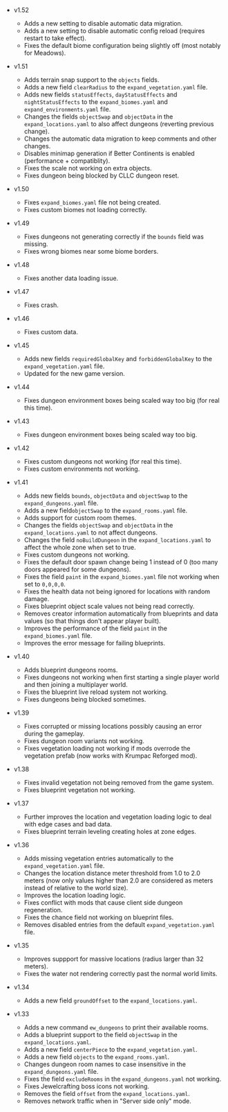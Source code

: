 - v1.52
  - Adds a new setting to disable automatic data migration.
  - Adds a new setting to disable automatic config reload (requires restart to take effect).
  - Fixes the default biome configuration being slightly off (most notably for Meadows).

- v1.51
  - Adds terrain snap support to the `objects` fields.
  - Adds a new field `clearRadius` to the `expand_vegetation.yaml` file.
  - Adds new fields `statusEffects`, `dayStatusEffects` and `nightStatusEffects` to the `expand_biomes.yaml` and `expand_environments.yaml` file.
  - Changes the fields `objectSwap` and `objectData` in the `expand_locations.yaml` to also affect dungeons (reverting previous change).
  - Changes the automatic data migration to keep comments and other changes.
  - Disables minimap generation if Better Continents is enabled (performance + compatiblity).
  - Fixes the scale not working on extra objects.
  - Fixes dungeon being blocked by CLLC dungeon reset.

- v1.50
  - Fixes `expand_biomes.yaml` file not being created.
  - Fixes custom biomes not loading correctly.

- v1.49
  - Fixes dungeons not generating correctly if the `bounds` field was missing.
  - Fixes wrong biomes near some biome borders.

- v1.48
  - Fixes another data loading issue.

- v1.47
  - Fixes crash.

- v1.46
  - Fixes custom data.

- v1.45
  - Adds new fields `requiredGlobalKey` and `forbiddenGlobalKey` to the `expand_vegetation.yaml` file.
  - Updated for the new game version.

- v1.44
  - Fixes dungeon environment boxes being scaled way too big (for real this time).

- v1.43
  - Fixes dungeon environment boxes being scaled way too big.

- v1.42
  - Fixes custom dungeons not working (for real this time).
  - Fixes custom environments not working.

- v1.41
  - Adds new fields `bounds`, `objectData` and `objectSwap` to the `expand_dungeons.yaml` file.
  - Adds a new field`objectSwap` to the `expand_rooms.yaml` file.
  - Adds support for custom room themes.
  - Changes the fields `objectSwap` and `objectData` in the `expand_locations.yaml` to not affect dungeons.
  - Changes the field `noBuildDungeon` in the `expand_locations.yaml` to affect the whole zone when set to true.
  - Fixes custom dungeons not working.
  - Fixes the default door spawn change being 1 instead of 0 (too many doors appeared for some dungeons).
  - Fixes the field `paint` in the `expand_biomes.yaml` file not working when set to `0,0,0,0`.
  - Fixes the health data not being ignored for locations with random damage.
  - Fixes blueprint object scale values not being read correctly.
  - Removes creator information automatically from blueprints and data values (so that things don't appear player built).
  - Improves the performance of the field `paint` in the `expand_biomes.yaml` file.
  - Improves the error message for failing blueprints.
  
- v1.40
  - Adds blueprint dungeons rooms.
  - Fixes dungeons not working when first starting a single player world and then joining a multiplayer world.
  - Fixes the blueprint live reload system not working.
  - Fixes dungeons being blocked sometimes.

- v1.39
  - Fixes corrupted or missing locations possibly causing an error during the gameplay.
  - Fixes dungeon room variants not working.
  - Fixes vegetation loading not working if mods overrode the vegetation prefab (now works with Krumpac Reforged mod).

- v1.38
  - Fixes invalid vegetation not being removed from the game system.
  - Fixes blueprint vegetation not working.

- v1.37
  - Further improves the location and vegetation loading logic to deal with edge cases and bad data.
  - Fixes blueprint terrain leveling creating holes at zone edges.

- v1.36
  - Adds missing vegetation entries automatically to the `expand_vegetation.yaml` file.
  - Changes the location distance meter threshold from 1.0 to 2.0 meters (now only values higher than 2.0 are considered as meters instead of relative to the world size).
  - Improves the location loading logic.
  - Fixes conflict with mods that cause client side dungeon regeneration.
  - Fixes the chance field not working on blueprint files.
  - Removes disabled entries from the default `expand_vegetation.yaml` file.

- v1.35
  - Improves suppport for massive locations (radius larger than 32 meters).
  - Fixes the water not rendering correctly past the normal world limits.

- v1.34
  - Adds a new field `groundOffset` to the `expand_locations.yaml`.

- v1.33
  - Adds a new command `ew_dungeons` to print their available rooms.
  - Adds a blueprint support to the field `objectSwap` in the `expand_locations.yaml`.
  - Adds a new field `centerPiece` to the `expand_vegetation.yaml`.
  - Adds a new field `objects` to the `expand_rooms.yaml`.
  - Changes dungeon room names to case insensitive in the `expand_dungeons.yaml` file.
  - Fixes the field `excludeRooms` in the `expand_dungeons.yaml` not working.
  - Fixes Jewelcrafting boss icons not working.
  - Removes the field `offset` from the `expand_locations.yaml`.
  - Removes network traffic when in "Server side only" mode.
